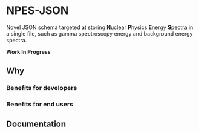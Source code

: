 # NPES-JSON

Novel JSON schema targeted at storing **N**uclear **P**hysics **E**nergy **S**pectra in a single file, such as gamma spectroscopy energy and background energy spectra.

**Work In Progress**

## Why

### Benefits for developers

### Benefits for end users

## Documentation
